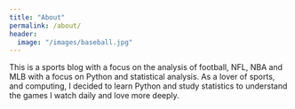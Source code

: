 ```yaml
---
title: "About"
permalink: /about/
header:
  image: "/images/baseball.jpg"
---
```


This is a sports blog with a focus on the analysis of football, NFL, NBA and MLB with a focus on Python and statistical analysis. As a lover of sports, and computing, I decided to learn Python and study statistics to understand the games I watch daily and love more deeply.
